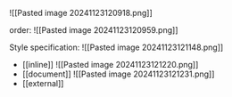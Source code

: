 ![[Pasted image 20241123120918.png]]

order:
![[Pasted image 20241123120959.png]]

Style specification:
![[Pasted image 20241123121148.png]]
- [[inline]]
![[Pasted image 20241123121220.png]]
- [[document]]
![[Pasted image 20241123121231.png]]
- [[external]]
